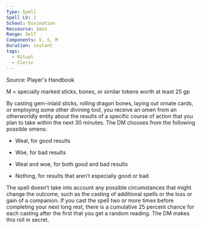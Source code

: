 ```yaml
---
Type: Spell
Spell LV: 2
School: Divination
Ressource: 1min
Range: Self
Components: V, S, M
Duration: instant
tags:
  - Ritual
  - Cleric
---
```

Source: Player's Handbook

M = specially marked sticks, bones, or similar tokens worth at least 25 gp

By casting gem-inlaid sticks, rolling dragon bones, laying out ornate cards, or employing some other divining tool, you receive an omen from an otherworldly entity about the results of a specific course of action that you plan to take within the next 30 minutes. The DM chooses from the following possible omens:

- Weal, for good results

- Woe, for bad results

- Weal and woe, for both good and bad results

- Nothing, for results that aren’t especially good or bad

The spell doesn’t take into account any possible circumstances that might change the outcome, such as the casting of additional spells or the loss or gain of a companion. If you cast the spell two or more times before completing your next long rest, there is a cumulative 25 percent chance for each casting after the first that you get a random reading. The DM makes this roll in secret.
